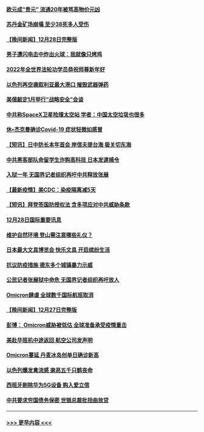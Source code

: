 #### [欧元成“贵元” 流通20年被骂高物价元凶](../pages/prog202/a103305743.md?t=12291800) 
#### [苏丹金矿场崩塌 至少38死多人受伤](../pages/prog202/a103305690.md?t=12291800) 
#### [【晚间新闻】12月28日完整版](../pages/prog202/a103305561.md?t=12291800) 
#### [男子遭闪电击中炸出火球：我就像只烤鸡](../pages/prog202/a103304866.md?t=12291800) 
#### [2022年全世界法轮功学员恭祝师尊新年好](../pages/prog202/a103305495.md?t=12291800) 
#### [以色列再空袭叙利亚最大港口 摧毁武器弹药](../pages/prog202/a103305368.md?t=12291800) 
#### [美俄敲定1月举行“战略安全”会谈](../pages/prog202/a103305384.md?t=12291800) 
#### [中共称SpaceX卫星险撞太空站 学者：中国太空垃圾也很多](../pages/prog202/a103305386.md?t=12291800) 
#### [休•杰克曼确诊Covid-19 症状轻微如感冒](../pages/prog202/a103305304.md?t=12291800) 
#### [【短讯】日中防长本年首会 岸信夫提台海 极关切东海](../pages/prog202/a103305156.md?t=12291800) 
#### [中共黑客部队命留学生诈购高科技 日本发逮捕令](../pages/prog202/a103305146.md?t=12291800) 
#### [入狱一年 无国界记者组织再吁中共释放张展](../pages/prog202/a103305179.md?t=12291800) 
#### [【最新疫情】美CDC：染疫隔离减5天](../pages/prog202/a103305167.md?t=12291800) 
#### [【短讯】拜登签国防授权法 含多项应对中共威胁条款](../pages/prog202/a103305158.md?t=12291800) 
#### [12月28日国际重要讯息](../pages/prog202/a103304955.md?t=12291800) 
#### [维护自然环境 登山需注意哪些礼仪？](../pages/prog202/a103304941.md?t=12291800) 
#### [日本最大文具博览会 快乐文具 开启缤纷生活](../pages/prog202/a103304933.md?t=12291800) 
#### [抗议防疫措施 德东多个城镇暴力示威](../pages/prog202/a103304838.md?t=12291800) 
#### [公民记者张展狱中命危 无国界记者组织再吁放人](../pages/prog202/a103304827.md?t=12291800) 
#### [Omicron肆虐 全球数千国际航班取消](../pages/prog202/a103304736.md?t=12291800) 
#### [【晚间新闻】12月27日完整版](../pages/prog202/a103304702.md?t=12291800) 
#### [彭博： Omicron威胁被低估 全球准备承受疫情重击](../pages/prog202/a103304565.md?t=12291800) 
#### [美赴华班机中途返回 航空公司发声明](../pages/prog202/a103304690.md?t=12291800) 
#### [Omicron蔓延 丹麦冰岛创单日确诊新高](../pages/prog202/a103304695.md?t=12291800) 
#### [以色列爆发禽流感 逾恶五千只鹤丧命](../pages/prog202/a103304653.md?t=12291800) 
#### [西班牙剔除华为5G设备 购入爱立信](../pages/prog202/a103304530.md?t=12291800) 
#### [中共要求穷国债务保密 世银总裁批扭曲放贷](../pages/prog202/a103304500.md?t=12291800) 

----
#### [ >>> 更早内容 <<< ](../indexes/prog202-earlier.md)
